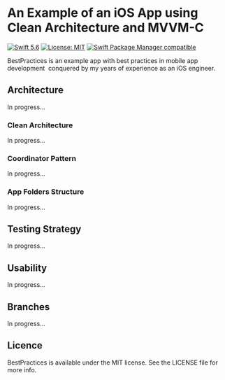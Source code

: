 # An Example of an iOS App using Clean Architecture and MVVM-C

[![Swift 5.6](https://img.shields.io/badge/Swift-5.6-orange.svg?style=flat)](https://swift.org/)
[![License: MIT](https://img.shields.io/badge/License-MIT-yellow.svg)](https://opensource.org/licenses/MIT)
[![Swift Package Manager compatible](https://img.shields.io/badge/Swift%20Package%20Manager-compatible-brightgreen.svg)](https://github.com/apple/swift-package-manager)

BestPractices is an example app with best practices in mobile app development 
conquered by my years of experience as an iOS engineer.

## Architecture

In progress...

### Clean Architecture

In progress...

### Coordinator Pattern

In progress...

### App Folders Structure

In progress...

## Testing Strategy

In progress...

## Usability

In progress...

## Branches

In progress...

## Licence

BestPractices is available under the MIT license. See the LICENSE file for more info.
